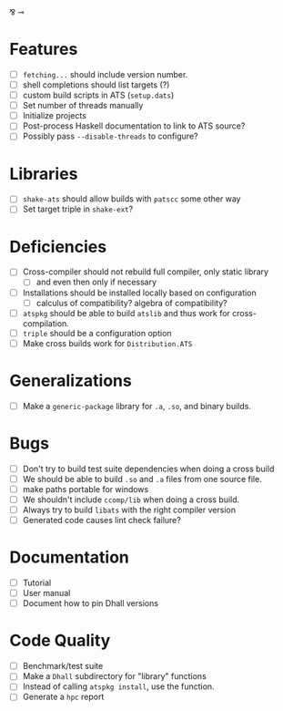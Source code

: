 ⅋ ⊸
# Features
- [ ] `fetching...` should include version number.
- [ ] shell completions should list targets (?)
- [ ] custom build scripts in ATS (`setup.dats`)
- [ ] Set number of threads manually
- [ ] Initialize projects
- [ ] Post-process Haskell documentation to link to ATS source?
- [ ] Possibly pass `--disable-threads` to configure?
# Libraries
- [ ] `shake-ats` should allow builds with `patscc` some other way
- [ ] Set target triple in `shake-ext`?
# Deficiencies
- [ ] Cross-compiler should not rebuild full compiler, only static library
  - [ ] and even then only if necessary
- [ ] Installations should be installed locally based on configuration
  - [ ] calculus of compatibility? algebra of compatibility?
- [ ] `atspkg` should be able to build `atslib` and thus work for
  cross-compilation.
- [ ] `triple` should be a configuration option
- [ ] Make cross builds work for `Distribution.ATS`
# Generalizations
- [ ] Make a `generic-package` library for `.a`, `.so`, and binary builds.
# Bugs
- [ ] Don't try to build test suite dependencies when doing a cross build
- [ ] We should be able to build `.so` and `.a` files from one source file.
- [ ] make paths portable for windows
- [ ] We shouldn't include `ccomp/lib` when doing a cross build.
- [ ] Always try to build `libats` with the right compiler version
- [ ] Generated code causes lint check failure?
# Documentation
- [ ] Tutorial
- [ ] User manual
- [ ] Document how to pin Dhall versions
# Code Quality
- [ ] Benchmark/test suite
- [ ] Make a `Dhall` subdirectory for "library" functions
- [ ] Instead of calling `atspkg install`, use the function.
- [ ] Generate a `hpc` report
